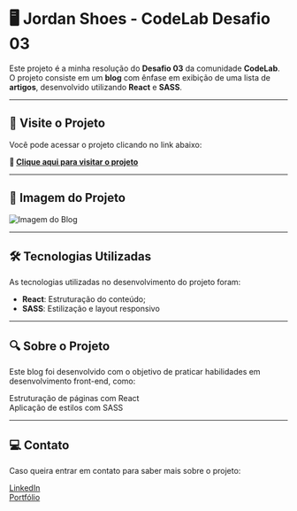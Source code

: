 # 🖥️ Jordan Shoes - CodeLab Desafio 03

Este projeto é a minha resolução do **Desafio 03** da comunidade **CodeLab**. O projeto consiste em um **blog** com ênfase em exibição de uma lista de **artigos**, desenvolvido utilizando **React** e **SASS**.

---

## 🚀 Visite o Projeto

Você pode acessar o projeto clicando no link abaixo:

**🔗 [Clique aqui para visitar o projeto](https://desafios-codelab-gustavo-dantas-marims-projects.vercel.app/)**

---

## 📸 Imagem do Projeto

![Imagem do Blog](/public/images/image-7.png)

---

## 🛠️ Tecnologias Utilizadas

As tecnologias utilizadas no desenvolvimento do projeto foram:

- **React**: Estruturação do conteúdo;
- **SASS**: Estilização e layout responsivo

---

## 🔍 Sobre o Projeto
Este blog foi desenvolvido com o objetivo de praticar habilidades em desenvolvimento front-end, como:

Estruturação de páginas com React\
Aplicação de estilos com SASS

---

## 💻 Contato
Caso queira entrar em contato para saber mais sobre o projeto:

[LinkedIn](https://www.linkedin.com/in/gustavodantasmarim/)\
[Portfólio](https://github.com/gustavomarim)
